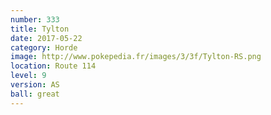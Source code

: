 ```yaml
---
number: 333
title: Tylton
date: 2017-05-22
category: Horde
image: http://www.pokepedia.fr/images/3/3f/Tylton-RS.png
location: Route 114
level: 9
version: AS
ball: great
---
```

